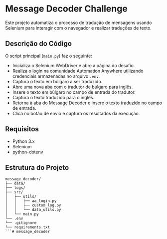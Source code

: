 # Message Decoder Challenge

Este projeto automatiza o processo de tradução de mensagens usando Selenium para interagir com o navegador e realizar traduções de texto.

## Descrição do Código

O script principal (`main.py`) faz o seguinte:
- Inicializa o Selenium WebDriver e abre a página do desafio.
- Realiza o login na comunidade Automation Anywhere utilizando credenciais armazenadas no arquivo `.env`.
- Captura o texto em búlgaro a ser traduzido.
- Abre uma nova aba com o tradutor de búlgaro para inglês.
- Insere o texto em búlgaro no campo de entrada do tradutor.
- Captura o texto traduzido para o inglês.
- Retorna à aba do Message Decoder e insere o texto traduzido no campo de entrada.
- Clica no botão de envio e captura os resultados da execução.

## Requisitos

- Python 3.x
- Selenium
- python-dotenv

## Estrutura do Projeto

```
message_decoder/
├── data/
├── logs/
├── src/
│   ├── utils/
│   │   ├── aa_login.py
│   │   ├── custom_log.py
│   │   └── data_utils.py
│   └── main.py
└── .env
└── .gitignore
└── requirements.txt
```#   m e s s a g e _ d e c o d e r 
 
 
